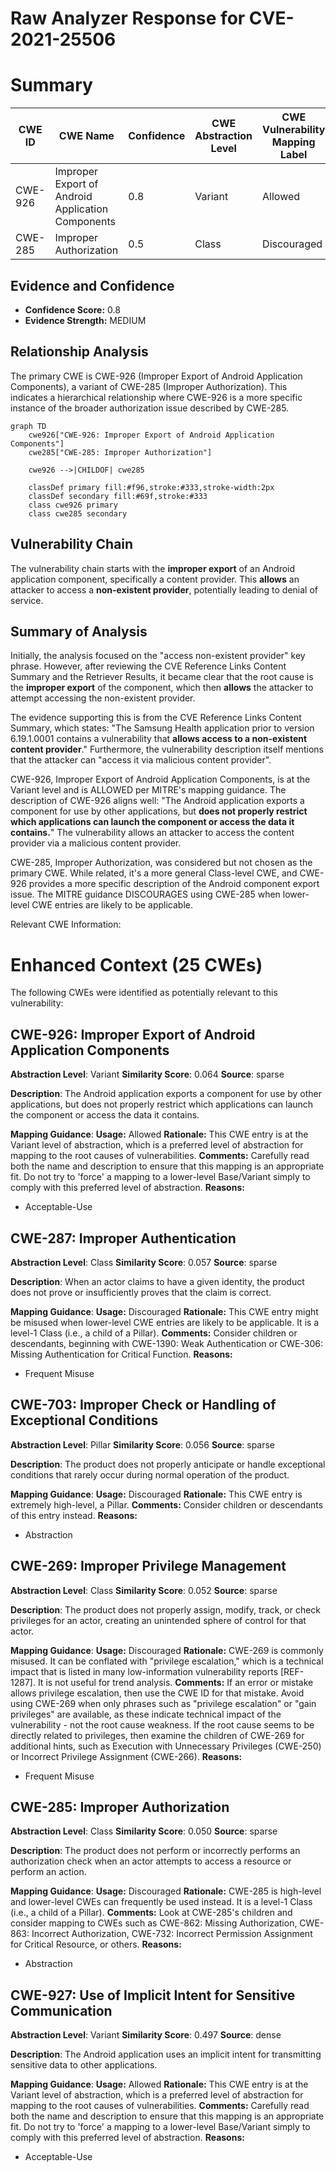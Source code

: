# Raw Analyzer Response for CVE-2021-25506

# Summary
| CWE ID | CWE Name | Confidence | CWE Abstraction Level | CWE Vulnerability Mapping Label | CWE-Vulnerability Mapping Notes |
|---|---|---|---|---|---|
| CWE-926 | Improper Export of Android Application Components | 0.8 | Variant | Allowed | Primary CWE |
| CWE-285 | Improper Authorization | 0.5 | Class | Discouraged | Secondary Candidate |

## Evidence and Confidence

*   **Confidence Score:** 0.8
*   **Evidence Strength:** MEDIUM

## Relationship Analysis
The primary CWE is CWE-926 (Improper Export of Android Application Components), a variant of CWE-285 (Improper Authorization). This indicates a hierarchical relationship where CWE-926 is a more specific instance of the broader authorization issue described by CWE-285.

```mermaid
graph TD
    cwe926["CWE-926: Improper Export of Android Application Components"]
    cwe285["CWE-285: Improper Authorization"]
    
    cwe926 -->|CHILDOF| cwe285
    
    classDef primary fill:#f96,stroke:#333,stroke-width:2px
    classDef secondary fill:#69f,stroke:#333
    class cwe926 primary
    class cwe285 secondary
```

## Vulnerability Chain
The vulnerability chain starts with the **improper export** of an Android application component, specifically a content provider. This **allows** an attacker to access a **non-existent provider**, potentially leading to denial of service.

## Summary of Analysis
Initially, the analysis focused on the "access non-existent provider" key phrase. However, after reviewing the CVE Reference Links Content Summary and the Retriever Results, it became clear that the root cause is the **improper export** of the component, which then **allows** the attacker to attempt accessing the non-existent provider.

The evidence supporting this is from the CVE Reference Links Content Summary, which states: "The Samsung Health application prior to version 6.19.1.0001 contains a vulnerability that **allows access to a non-existent content provider**." Furthermore, the vulnerability description itself mentions that the attacker can "access it via malicious content provider".

CWE-926, Improper Export of Android Application Components, is at the Variant level and is ALLOWED per MITRE's mapping guidance. The description of CWE-926 aligns well: "The Android application exports a component for use by other applications, but **does not properly restrict which applications can launch the component or access the data it contains.**" The vulnerability allows an attacker to access the content provider via a malicious content provider.

CWE-285, Improper Authorization, was considered but not chosen as the primary CWE. While related, it's a more general Class-level CWE, and CWE-926 provides a more specific description of the Android component export issue. The MITRE guidance DISCOURAGES using CWE-285 when lower-level CWE entries are likely to be applicable.

Relevant CWE Information:

# Enhanced Context (25 CWEs)
The following CWEs were identified as potentially relevant to this vulnerability:

## CWE-926: Improper Export of Android Application Components
**Abstraction Level**: Variant
**Similarity Score**: 0.064
**Source**: sparse

**Description**:
The Android application exports a component for use by other applications, but does not properly restrict which applications can launch the component or access the data it contains.

**Mapping Guidance**:
**Usage:** Allowed
**Rationale:** This CWE entry is at the Variant level of abstraction, which is a preferred level of abstraction for mapping to the root causes of vulnerabilities.
**Comments:** Carefully read both the name and description to ensure that this mapping is an appropriate fit. Do not try to 'force' a mapping to a lower-level Base/Variant simply to comply with this preferred level of abstraction.
**Reasons:**
- Acceptable-Use

## CWE-287: Improper Authentication
**Abstraction Level**: Class
**Similarity Score**: 0.057
**Source**: sparse

**Description**:
When an actor claims to have a given identity, the product does not prove or insufficiently proves that the claim is correct.

**Mapping Guidance**:
**Usage:** Discouraged
**Rationale:** This CWE entry might be misused when lower-level CWE entries are likely to be applicable. It is a level-1 Class (i.e., a child of a Pillar).
**Comments:** Consider children or descendants, beginning with CWE-1390: Weak Authentication or CWE-306: Missing Authentication for Critical Function.
**Reasons:**
- Frequent Misuse

## CWE-703: Improper Check or Handling of Exceptional Conditions
**Abstraction Level**: Pillar
**Similarity Score**: 0.056
**Source**: sparse

**Description**:
The product does not properly anticipate or handle exceptional conditions that rarely occur during normal operation of the product.

**Mapping Guidance**:
**Usage:** Discouraged
**Rationale:** This CWE entry is extremely high-level, a Pillar.
**Comments:** Consider children or descendants of this entry instead.
**Reasons:**
- Abstraction

## CWE-269: Improper Privilege Management
**Abstraction Level**: Class
**Similarity Score**: 0.052
**Source**: sparse

**Description**:
The product does not properly assign, modify, track, or check privileges for an actor, creating an unintended sphere of control for that actor.

**Mapping Guidance**:
**Usage:** Discouraged
**Rationale:** CWE-269 is commonly misused. It can be conflated with "privilege escalation," which is a technical impact that is listed in many low-information vulnerability reports [REF-1287]. It is not useful for trend analysis.
**Comments:** If an error or mistake allows privilege escalation, then use the CWE ID for that mistake. Avoid using CWE-269 when only phrases such as "privilege escalation" or "gain privileges" are available, as these indicate technical impact of the vulnerability - not the root cause weakness. If the root cause seems to be directly related to privileges, then examine the children of CWE-269 for additional hints, such as Execution with Unnecessary Privileges (CWE-250) or Incorrect Privilege Assignment (CWE-266).
**Reasons:**
- Frequent Misuse

## CWE-285: Improper Authorization
**Abstraction Level**: Class
**Similarity Score**: 0.050
**Source**: sparse

**Description**:
The product does not perform or incorrectly performs an authorization check when an actor attempts to access a resource or perform an action.

**Mapping Guidance**:
**Usage:** Discouraged
**Rationale:** CWE-285 is high-level and lower-level CWEs can frequently be used instead. It is a level-1 Class (i.e., a child of a Pillar).
**Comments:** Look at CWE-285's children and consider mapping to CWEs such as CWE-862: Missing Authorization, CWE-863: Incorrect Authorization, CWE-732: Incorrect Permission Assignment for Critical Resource, or others.
**Reasons:**
- Abstraction

## CWE-927: Use of Implicit Intent for Sensitive Communication
**Abstraction Level**: Variant
**Similarity Score**: 0.497
**Source**: dense

**Description**:
The Android application uses an implicit intent for transmitting sensitive data to other applications.

**Mapping Guidance**:
**Usage:** Allowed
**Rationale:** This CWE entry is at the Variant level of abstraction, which is a preferred level of abstraction for mapping to the root causes of vulnerabilities.
**Comments:** Carefully read both the name and description to ensure that this mapping is an appropriate fit. Do not try to 'force' a mapping to a lower-level Base/Variant simply to comply with this preferred level of abstraction.
**Reasons:**
- Acceptable-Use